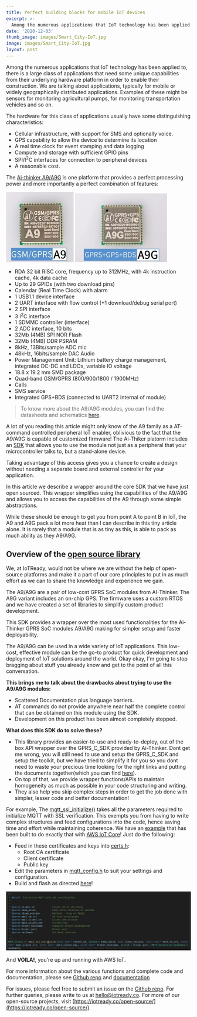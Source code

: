 ```yaml
---
title: Perfect building blocks for mobile IoT devices
excerpt: >-
  Among the numerous applications that IoT technology has been applied to, there is a large class of applications that need some unique capabilities from their underlying hardware platform in order to enable their construction.
date: '2020-12-03'
thumb_image: images/Smart_City-IoT.jpg
image: images/Smart_City-IoT.jpg
layout: post
---
```



Among the numerous applications that IoT technology has been applied to, there is a large class of applications that need some unique capabilities from their underlying hardware platform in order to enable their construction. We are talking about applications, typically for mobile or widely geographically distributed applications. Examples of these might be sensors for monitoring agricultural pumps, for monitoring transportation vehicles and so on.

The hardware for this class of applications usually have some distinguishing characteristics:

- Cellular infrastructure, with support for SMS and optionally voice.
- GPS capability to allow the device to determine its location
- A real time clock for event stamping and data logging
- Compute and storage with sufficient GPIO pins
- SPI/I<sup>2</sup>C  interfaces for connection to peripheral devices
- A reasonable cost.


The [Ai-thinker A9/A9G](http://www.ai-thinker.com/pro_view-28.html) is one platform that provides a perfect processing power and more importantly a perfect combination of features:

![A9 Module](/images/A9.png) ![](/images/A9G.png)

  * RDA 32 bit RISC core, frequency up to 312MHz, with 4k instruction cache, 4k data cache
  * Up to 29 GPIOs (with two download pins)
  * Calendar (Real Time Clock) with alarm
  * 1 USB1.1 device interface
  * 2 UART interface with flow control (+1 download/debug serial port)
  * 2 SPI interface
  * 3 I<sup>2</sup>C interface
  * 1 SDMMC controller (interface)
  * 2 ADC interface, 10 bits
  * 32Mb (4MB) SPI NOR Flash
  * 32Mb (4MB) DDR PSRAM
  * 8kHz, 13Bits/sample ADC mic
  * 48kHz, 16bits/sample DAC Audio
  * Power Management Unit: Lithium battery charge management, integrated DC-DC and LDOs, variable IO voltage
  * 18.8 x 19.2 mm SMD package
  * Quad-band GSM/GPRS (800/900/1800 / 1900MHz)
  * Calls
  * SMS service
  * Integrated GPS+BDS (connected to UART2 internal of module)


 > To know more about the A9/A9G modules, you can find the datasheets and schematics [here](https://github.com/IoTReady/a9_gsm_gps_library/tree/main/doc).

A lot of you reading this article might only know of the A9 family as a AT-command controlled peripheral IoT enabler, oblivious to the fact that the A9/A9G is capable of customized firmware! The Ai-Thiker platorm includes an [SDK](https://ai-thinker-open.github.io/GPRS_C_SDK_DOC/en/) that allows you to  use the module not just as a peripheral that your microcontroller talks to, but a stand-alone device. 

Taking advantage of this access gives you a chance to create a design without needing a separate board and external controller for your application.

In this article we describe a wrapper around the core SDK that we have just open sourced. This wrapper simplifies using the capabilities of the A9/A9G and allows you to access the capabilities of the A9 through some simple abstractions.

While these should be enough to get you from point A to point B in IoT, the A9 and A9G pack a lot more heat than I can describe in this tiny article alone. It is rarely that a module that is as tiny as this, is able to pack as much ability as they A9/A9G.

## Overview of the [open source library](https://github.com/IoTReady/a9_gsm_gps_library)

We, at IoTReady, would not be where we are without the help of open-source platforms and make it a part of our core principles to put in as much effort as we can to share the knowledge and experience we gain. 

The A9/A9G are a pair of low-cost GPRS SoC modules from AI-Thinker. The A9G variant includes an on-chip GPS. The firmware uses a custom RTOS and we have created a set of libraries to simplify custom product development.

This SDK provides a wrapper over the most used functionalities for the Ai-Thinker GPRS SoC modules A9/A9G making for simpler setup and faster deployability.

The A9/A9G can be used in a wide variety of IoT applications. This low-cost, effective module can be the go-to product for quick development and deployment of IoT solutions around the world. Okay okay, I'm going to stop bragging about stuff you already know and get to the point of all this conversation.

**This brings me to talk about the drawbacks about trying to use the A9/A9G modules:**
- Scattered Documentation plus language barriers.
- AT commands do not provide anywhere near half the complete control that can be obtained on this module using the SDK.
- Development on this product has been almost completely stopped.

**What does this SDK do to solve these?**
- This library provides an easier-to-use and ready-to-deploy, out of the box API wrapper over the GPRS_C_SDK provided by Ai-Thinker. Dont get me wrong, you will still need to use and setup the GPRS_C_SDK and setup the toolkit, but we have tried to simplify it for you so you dont need to waste your precious time looking for the right links and putting the documents together(which you can find [here](https://iotready.co/a9_gsm_gps_library)).
- On top of that, we provide wrapper functions/APIs to maintain homogeneity as much as possible in your code structuring and writing.
- They also help you skip complex steps in order to get the job done with simpler, lesser code and better documentation!

For example, 
The [mqtt_ssl_initialize()](https://iotready.co/a9_gsm_gps_library/mqtt__lib_8h.html#a384477abcbbf9c75747f48b14c0f0d00) takes all the parameters required to initialize MQTT with SSL verification. This exempts you from having to write complex structures and feed configurations into the code, hence saving time and effort while maintaining coherence. We have an [example](https://github.com/IoTReady/a9_gsm_gps_library/blob/main/a9_mqtt_lib/src/mqtt_example.c) that has been built to do exactly that with [AWS IoT Core](https://aws.amazon.com/iot-core/)! Just do the following:
- Feed in these certificates and keys into [certs.h](https://github.com/IoTReady/a9_gsm_gps_library/blob/main/a9_mqtt_lib/include/certs.h):
  - Root CA certificate
  - Client certificate
  - Public key
- Edit the parameters in [mqtt_config.h](https://github.com/IoTReady/a9_gsm_gps_library/blob/main/a9_mqtt_lib/include/mqtt_config.h) to suit your settings and configuration.
- Build and flash as directed [here](https://github.com/IoTReady/a9_gsm_gps_library#hardware-connection)!

![A9 MQTT Snippet](/images/A9-mqtt-snippet.png)

And **VOILA!**, you're up and running with AWS IoT. 

For more information about the various functions and complete code and documentation, please see [Github repo](https://github.com/IoTReady/a9_gsm_gps_library) and [documentation](https://iotready.co/a9_gsm_gps_library/)

For issues, please feel free to submit an issue on the [Github repo](https://github.com/IoTReady/a9_gsm_gps_library). For further queries, please write to us at hello@iotready.co. For more of our open-source projects, visit [https://iotready.co/open-source/](https://iotready.co/open-source/)
